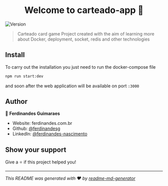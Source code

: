 <h1 align="center">Welcome to carteado-app 👋</h1>
<p>
  <img alt="Version" src="https://img.shields.io/badge/version-1.0-blue.svg?cacheSeconds=2592000" />
</p>

> Carteado card game
> Project created with the aim of learning more about Docker, deployment, socket, redis and other technologies

## Install

To carry out the installation you just need to run the docker-compose file

```sh
npm run start:dev
```

and soon after the web application will be available on port `:3000`

## Author

👤 **Ferdinandes Guimaraes**

- Website: ferdinandes.com.br
- Github: [@ferdinandesg](https://github.com/ferdinandesg)
- LinkedIn: [@ferdinandes-nascimento](https://linkedin.com/in/ferdinandes-nascimento)

## Show your support

Give a ⭐️ if this project helped you!

---

_This README was generated with ❤️ by [readme-md-generator](https://github.com/kefranabg/readme-md-generator)_
